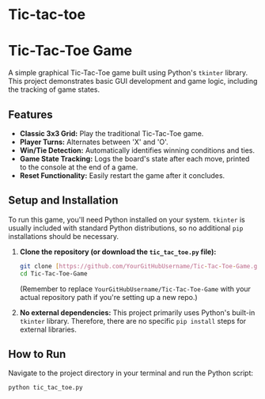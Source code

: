 # Tic-tac-toe
# Tic-Tac-Toe Game

A simple graphical Tic-Tac-Toe game built using Python's `tkinter` library. This project demonstrates basic GUI development and game logic, including the tracking of game states.

## Features

* **Classic 3x3 Grid:** Play the traditional Tic-Tac-Toe game.
* **Player Turns:** Alternates between 'X' and 'O'.
* **Win/Tie Detection:** Automatically identifies winning conditions and ties.
* **Game State Tracking:** Logs the board's state after each move, printed to the console at the end of a game.
* **Reset Functionality:** Easily restart the game after it concludes.

## Setup and Installation

To run this game, you'll need Python installed on your system. `tkinter` is usually included with standard Python distributions, so no additional `pip` installations should be necessary.

1.  **Clone the repository (or download the `tic_tac_toe.py` file):**
    ```bash
    git clone [https://github.com/YourGitHubUsername/Tic-Tac-Toe-Game.git](https://github.com/YourGitHubUsername/Tic-Tac-Toe-Game.git)
    cd Tic-Tac-Toe-Game
    ```
    (Remember to replace `YourGitHubUsername/Tic-Tac-Toe-Game` with your actual repository path if you're setting up a new repo.)

2.  **No external dependencies:**
    This project primarily uses Python's built-in `tkinter` library. Therefore, there are no specific `pip install` steps for external libraries.

## How to Run

Navigate to the project directory in your terminal and run the Python script:

```bash
python tic_tac_toe.py
